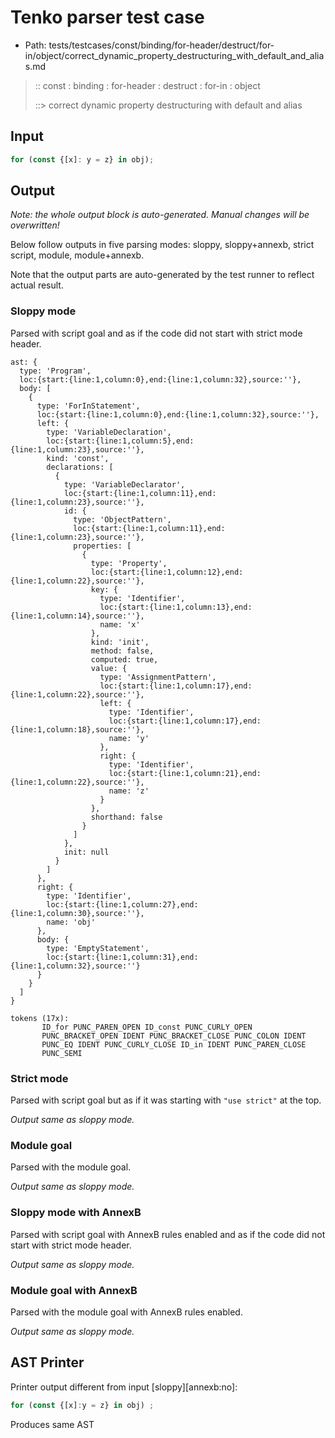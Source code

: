 # Tenko parser test case

- Path: tests/testcases/const/binding/for-header/destruct/for-in/object/correct_dynamic_property_destructuring_with_default_and_alias.md

> :: const : binding : for-header : destruct : for-in : object
>
> ::> correct dynamic property destructuring with default and alias

## Input

`````js
for (const {[x]: y = z} in obj);
`````

## Output

_Note: the whole output block is auto-generated. Manual changes will be overwritten!_

Below follow outputs in five parsing modes: sloppy, sloppy+annexb, strict script, module, module+annexb.

Note that the output parts are auto-generated by the test runner to reflect actual result.

### Sloppy mode

Parsed with script goal and as if the code did not start with strict mode header.

`````
ast: {
  type: 'Program',
  loc:{start:{line:1,column:0},end:{line:1,column:32},source:''},
  body: [
    {
      type: 'ForInStatement',
      loc:{start:{line:1,column:0},end:{line:1,column:32},source:''},
      left: {
        type: 'VariableDeclaration',
        loc:{start:{line:1,column:5},end:{line:1,column:23},source:''},
        kind: 'const',
        declarations: [
          {
            type: 'VariableDeclarator',
            loc:{start:{line:1,column:11},end:{line:1,column:23},source:''},
            id: {
              type: 'ObjectPattern',
              loc:{start:{line:1,column:11},end:{line:1,column:23},source:''},
              properties: [
                {
                  type: 'Property',
                  loc:{start:{line:1,column:12},end:{line:1,column:22},source:''},
                  key: {
                    type: 'Identifier',
                    loc:{start:{line:1,column:13},end:{line:1,column:14},source:''},
                    name: 'x'
                  },
                  kind: 'init',
                  method: false,
                  computed: true,
                  value: {
                    type: 'AssignmentPattern',
                    loc:{start:{line:1,column:17},end:{line:1,column:22},source:''},
                    left: {
                      type: 'Identifier',
                      loc:{start:{line:1,column:17},end:{line:1,column:18},source:''},
                      name: 'y'
                    },
                    right: {
                      type: 'Identifier',
                      loc:{start:{line:1,column:21},end:{line:1,column:22},source:''},
                      name: 'z'
                    }
                  },
                  shorthand: false
                }
              ]
            },
            init: null
          }
        ]
      },
      right: {
        type: 'Identifier',
        loc:{start:{line:1,column:27},end:{line:1,column:30},source:''},
        name: 'obj'
      },
      body: {
        type: 'EmptyStatement',
        loc:{start:{line:1,column:31},end:{line:1,column:32},source:''}
      }
    }
  ]
}

tokens (17x):
       ID_for PUNC_PAREN_OPEN ID_const PUNC_CURLY_OPEN
       PUNC_BRACKET_OPEN IDENT PUNC_BRACKET_CLOSE PUNC_COLON IDENT
       PUNC_EQ IDENT PUNC_CURLY_CLOSE ID_in IDENT PUNC_PAREN_CLOSE
       PUNC_SEMI
`````

### Strict mode

Parsed with script goal but as if it was starting with `"use strict"` at the top.

_Output same as sloppy mode._

### Module goal

Parsed with the module goal.

_Output same as sloppy mode._

### Sloppy mode with AnnexB

Parsed with script goal with AnnexB rules enabled and as if the code did not start with strict mode header.

_Output same as sloppy mode._

### Module goal with AnnexB

Parsed with the module goal with AnnexB rules enabled.

_Output same as sloppy mode._

## AST Printer

Printer output different from input [sloppy][annexb:no]:

````js
for (const {[x]:y = z} in obj) ;
````

Produces same AST
